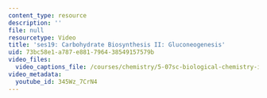 ```yaml
---
content_type: resource
description: ''
file: null
resourcetype: Video
title: 'ses19: Carbohydrate Biosynthesis II: Gluconeogenesis'
uid: 73bc58e1-a787-e881-7964-38549157579b
video_files:
  video_captions_file: /courses/chemistry/5-07sc-biological-chemistry-i-fall-2013/module-iii/session-19/ses19-carbohydrate-biosynthesis-ii-gluconeogenesis/345Wz_7CrN4.vtt
video_metadata:
  youtube_id: 345Wz_7CrN4
---
```

